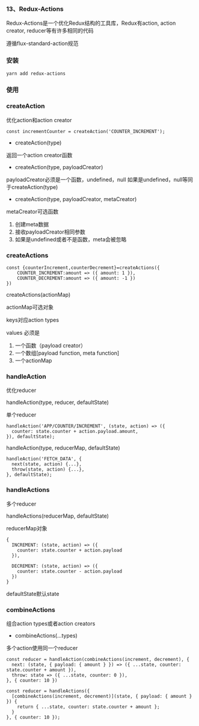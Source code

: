 ### 13、Redux-Actions ###

Redux-Actions是一个优化Redux结构的工具库，Redux有action, action creator, reducer等有许多相同的代码

遵循flux-standard-action规范

### 安装 ###

	yarn add redux-actions

### 使用 ###

### createAction ###

优化action和action creator

	const incrementCounter = createAction('COUNTER_INCREMENT');

- createAction(type)

返回一个action creator函数

- createAction(type, payloadCreator)

payloadCreator必须是一个函数，undefined，null
如果是undefined，null等同于createAction(type)

- createAction(type, payloadCreator, metaCreator)

metaCreator可选函数

1. 创建meta数据
1. 接收payloadCreator相同参数
1. 如果是undefined或者不是函数，meta会被忽略

### createActions ###

	const {counterIncrement,counterDecrement}=createActions({
		COUNTER_INCREMENT:amount => ({ amount: 1 }),
		COUNTER_DECREMENT:amount => ({ amount: -1 })
	})

createActions(actionMap)

actionMap可选对象

keys对应action types

values 必须是

1. 一个函数（payload creator）
1. 一个数组[payload function, meta function]
1. 一个actionMap

### handleAction ###

优化reducer

handleAction(type, reducer, defaultState)

单个reducer

	handleAction('APP/COUNTER/INCREMENT', (state, action) => ({
	  counter: state.counter + action.payload.amount,
	}), defaultState);

handleAction(type, reducerMap, defaultState)

	handleAction('FETCH_DATA', {
	  next(state, action) {...},
	  throw(state, action) {...},
	}, defaultState);

### handleActions ###

多个reducer

handleActions(reducerMap, defaultState)

reducerMap对象

	{
	  INCREMENT: (state, action) => ({
	    counter: state.counter + action.payload
	  }),
	
	  DECREMENT: (state, action) => ({
	    counter: state.counter - action.payload
	  })
	}

defaultState默认state

### combineActions ###

组合action types或者action creators

- combineActions(...types)

多个action使用同一个reducer

	const reducer = handleAction(combineActions(increment, decrement), {
	  next: (state, { payload: { amount } }) => ({ ...state, counter: state.counter + amount }),
	  throw: state => ({ ...state, counter: 0 }),
	}, { counter: 10 })

	const reducer = handleActions({
	  [combineActions(increment, decrement)](state, { payload: { amount } }) {
	    return { ...state, counter: state.counter + amount };
	  }
	}, { counter: 10 });